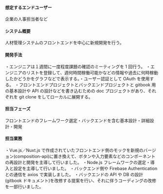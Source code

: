 #### 想定するエンドユーザー

企業の人事担当者など

#### システム概要

人材管理システムのフロントエンドを中心に新規開発を行う。

#### 開発手法

・エンジニアは１週間に一度程度課題の確認のミーティングを 1 回行う。
・エンジニアのリストを登録して、週何時間稼働可能かなどの情報や過去に何時稼動したかどうかをグラフなどで表示する。・ユーザー認証として OAuth を使用する。
・フロントエンドプロジェクトとバックエンドプロジェクトと gitbook 用の基本設計や API の設計などを書き込むための doc プロジェクトがあり、それぞれを git clone をしてローカルに展開する。

#### 担当フェーズ

フロントエンドのフレームワーク選定・バックエンドを含む基本設計・詳細設計・開発

#### 担当業務

・Vue.js／Nuxt.js で作成されていたフロントエンド側のモックを新規のバージョン(composition-api)に置き換えて、ボタンや入力要素などのコンポーネントの再設計と開発を主導して行いました。
・Node.js フレームワークの選定・導入と設定を主導して行いました。
・バックエンド側や Firebase Authentication との通信を axios で実装しました。
・バックエンドの API や DB の設計(gitbook ドキュメント)を改修する提案を行い、それに伴うコーディングの改修を一部行いました。
